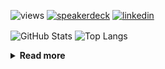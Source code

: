 ![views](https://komarev.com/ghpvc/?username=chck&color=blueviolet)
[![speakerdeck](https://img.shields.io/badge/Speaker_Deck-chck-8a2be2?style=flat-square&logo=speaker-deck)](https://speakerdeck.com/chck)
[![linkedin](https://img.shields.io/badge/LinkedIn-chck-8a2be2?style=flat-square&logo=linkedin)](https://www.linkedin.com/in/chck/)

<p align="left"> 
  <img alt="GitHub Stats" align="center" height="150" src="https://github-readme-stats-nine-umber-51.vercel.app/api?username=chck&count_private=true&show_icons=true&hide_title=true&theme=buefy" />
  <img alt="Top Langs" align="center" height="150" src="https://github-readme-stats-nine-umber-51.vercel.app/api/top-langs/?username=chck&layout=compact&count_private=true&show_icons=true&hide_title=true&theme=buefy" />
</p>

<details>
  <summary><b>Read more</b></summary>
  <br>

  <!--START_SECTION:waka-->
**🐱 My GitHub Data** 

> 📦 74.8 kB Used in GitHub's Storage 
 > 
> 🏆 851 Contributions in the Year 2023
 > 
> 💼 Opted to Hire
 > 
> 📜 134 Public Repositories 
 > 
> 🔑 19 Private Repositories 
 > 
**I'm a Night 🦉** 

```text
🌞 Morning                1303 commits        ████░░░░░░░░░░░░░░░░░░░░░   15.83 % 
🌆 Daytime                2148 commits        ███████░░░░░░░░░░░░░░░░░░   26.10 % 
🌃 Evening                2253 commits        ███████░░░░░░░░░░░░░░░░░░   27.37 % 
🌙 Night                  2527 commits        ████████░░░░░░░░░░░░░░░░░   30.70 % 
```
📅 **I'm Most Productive on Monday** 

```text
Monday                   1806 commits        █████░░░░░░░░░░░░░░░░░░░░   21.94 % 
Tuesday                  1681 commits        █████░░░░░░░░░░░░░░░░░░░░   20.42 % 
Wednesday                1182 commits        ████░░░░░░░░░░░░░░░░░░░░░   14.36 % 
Thursday                 1532 commits        █████░░░░░░░░░░░░░░░░░░░░   18.61 % 
Friday                   830 commits         ███░░░░░░░░░░░░░░░░░░░░░░   10.08 % 
Saturday                 407 commits         █░░░░░░░░░░░░░░░░░░░░░░░░   04.94 % 
Sunday                   793 commits         ██░░░░░░░░░░░░░░░░░░░░░░░   09.63 % 
```


📊 **This Week I Spent My Time On** 

```text
💬 Programming Languages: 
Other                    14 hrs 40 mins      ██████████████████████░░░   87.84 % 
TypeScript               39 mins             █░░░░░░░░░░░░░░░░░░░░░░░░   03.96 % 
YAML                     27 mins             █░░░░░░░░░░░░░░░░░░░░░░░░   02.72 % 
Docker                   12 mins             ░░░░░░░░░░░░░░░░░░░░░░░░░   01.23 % 
Ruby                     9 mins              ░░░░░░░░░░░░░░░░░░░░░░░░░   00.95 % 

🔥 Editors: 
Chrome                   14 hrs 39 mins      ██████████████████████░░░   87.80 % 
WebStorm                 1 hr 2 mins         ██░░░░░░░░░░░░░░░░░░░░░░░   06.21 % 
Neovim                   56 mins             █░░░░░░░░░░░░░░░░░░░░░░░░   05.68 % 
Obsidian                 3 mins              ░░░░░░░░░░░░░░░░░░░░░░░░░   00.30 % 
```

**I Mostly Code in Python** 

```text
Python                   42 repos            ████████░░░░░░░░░░░░░░░░░   33.07 % 
Jupyter Notebook         21 repos            ████░░░░░░░░░░░░░░░░░░░░░   16.54 % 
Rust                     7 repos             █░░░░░░░░░░░░░░░░░░░░░░░░   05.51 % 
Shell                    3 repos             █░░░░░░░░░░░░░░░░░░░░░░░░   02.36 % 
Astro                    1 repo              ░░░░░░░░░░░░░░░░░░░░░░░░░   00.79 % 
```



**Timeline**

![Lines of Code chart](https://raw.githubusercontent.com/chck/chck/main/assets/bar_graph.png)


 Last Updated on 2023-11-20 01:26 UTC
<!--END_SECTION:waka-->
</details>

